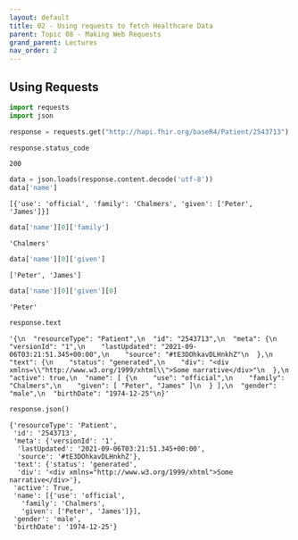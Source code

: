 ```yaml
---
layout: default
title: 02 - Using requests to fetch Healthcare Data
parent: Topic 08 - Making Web Requests
grand_parent: Lectures
nav_order: 2
---
```

## Using Requests


```python
import requests
import json
```


```python
response = requests.get("http://hapi.fhir.org/baseR4/Patient/2543713")
```


```python
response.status_code
```




    200




```python
data = json.loads(response.content.decode('utf-8'))
data['name']
```




    [{'use': 'official', 'family': 'Chalmers', 'given': ['Peter', 'James']}]




```python
data['name'][0]['family']
```




    'Chalmers'




```python
data['name'][0]['given']
```




    ['Peter', 'James']




```python
data['name'][0]['given'][0]
```




    'Peter'




```python
response.text
```




    '{\n  "resourceType": "Patient",\n  "id": "2543713",\n  "meta": {\n    "versionId": "1",\n    "lastUpdated": "2021-09-06T03:21:51.345+00:00",\n    "source": "#tE3DOhkavDLHnkhZ"\n  },\n  "text": {\n    "status": "generated",\n    "div": "<div xmlns=\\"http://www.w3.org/1999/xhtml\\">Some narrative</div>"\n  },\n  "active": true,\n  "name": [ {\n    "use": "official",\n    "family": "Chalmers",\n    "given": [ "Peter", "James" ]\n  } ],\n  "gender": "male",\n  "birthDate": "1974-12-25"\n}'




```python
response.json()
```




    {'resourceType': 'Patient',
     'id': '2543713',
     'meta': {'versionId': '1',
      'lastUpdated': '2021-09-06T03:21:51.345+00:00',
      'source': '#tE3DOhkavDLHnkhZ'},
     'text': {'status': 'generated',
      'div': '<div xmlns="http://www.w3.org/1999/xhtml">Some narrative</div>'},
     'active': True,
     'name': [{'use': 'official',
       'family': 'Chalmers',
       'given': ['Peter', 'James']}],
     'gender': 'male',
     'birthDate': '1974-12-25'}




```python

```
